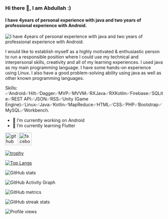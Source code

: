 ### Hi there 👋, I am Abdullah :) 
#### I have 4years of personal experience with java and two years of  professional experience with Android. 
![I have 4years of personal experience with java and two years of  professional experience with Android. ]([https://scontent.fdac135-1.fna.fbcdn.net/v/t39.30808-1/271182697_4880395812004891_6866980680618431413_n.jpg?stp=c157.302.1153.1153a_dst-jpg_s160x160&_nc_cat=107&ccb=1-5&_nc_sid=7206a8&_nc_ohc=DFLidxQjHUkAX_f00zx&_nc_oc=AQksNqugeWxKKsJXDumnEGqntji8hFV9yjBceAvHi2rk0XBQ0eHluyD7xgxwk4Bvnuo&_nc_ht=scontent.fdac135-1.fna&oh=00_AT91FuqaNtboFx7hODqatSXzTTnjltZoRlSMubQRzoq08Q&oe=6221B90E](https://scontent.fdac99-1.fna.fbcdn.net/v/t39.30808-1/283215334_5310135055697629_2297782021582650000_n.jpg?stp=dst-jpg_p200x200&_nc_cat=107&ccb=1-7&_nc_sid=7206a8&_nc_ohc=mRNunhAUlPQAX-lIHCo&_nc_ht=scontent.fdac99-1.fna&oh=00_AT9jA2SaD6931qu-O_a087BrW8PPFLdoIeWxZvmBXsfTcA&oe=628FBEF9))

I would like to establish myself as a highly motivated & enthusiastic person to run a responsible position where I could use my technical  and interpersonal skills, creativity and all of my learning experiences. I used java as my main programming language. I have some hands-on experience using Linux. I also have a good problem-solving ability using java as well as other known programming languages.

Skills: ✅Android✅Hilt✅Dagger✅MVP✅MVVM✅RXJava✅RXKotlin✅Firebase✅SQLite✅REST API✅JSON✅RSS✅Unity (Game  Engine)✅Linux✅Java✅Kotlin✅MapReduce✅HTML✅CSS✅PHP✅Bootstrap✅MySQL✅Workbench. 

- 🔭 I’m currently working on Android 
- 🌱 I’m currently learning Flutter 


[<img src='https://cdn.jsdelivr.net/npm/simple-icons@3.0.1/icons/github.svg' alt='github' height='40'>](https://github.com/abdullah-bd)  [<img src='https://cdn.jsdelivr.net/npm/simple-icons@3.0.1/icons/facebook.svg' alt='facebook' height='40'>](https://www.facebook.com/spark.abdullah)  

[![trophy](https://github-profile-trophy.vercel.app/?username=abdullah-bd)](https://github.com/ryo-ma/github-profile-trophy)

[![Top Langs](https://github-readme-stats.vercel.app/api/top-langs/?username=abdullah-bd)](https://github.com/anuraghazra/github-readme-stats)

![GitHub stats](https://github-readme-stats.vercel.app/api?username=abdullah-bd&show_icons=true&count_private=true)  

![GitHub Activity Graph](https://activity-graph.herokuapp.com/graph?username=abdullah-bd)  

![GitHub metrics](https://metrics.lecoq.io/abdullah-bd)  

![GitHub streak stats](https://github-readme-streak-stats.herokuapp.com/?user=abdullah-bd)  

![Profile views](https://gpvc.arturio.dev/abdullah-bd)  
